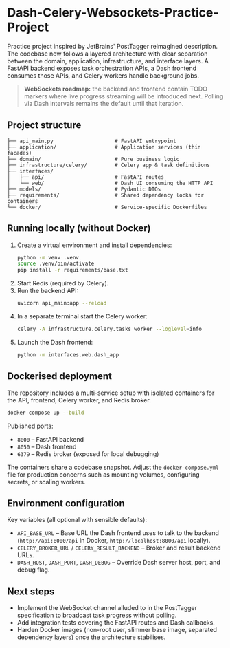 # Dash-Celery-Websockets-Practice-Project

Practice project inspired by JetBrains' PostTagger reimagined description. The codebase now follows a layered architecture with clear separation between the domain, application, infrastructure, and interface layers. A FastAPI backend exposes task orchestration APIs, a Dash frontend consumes those APIs, and Celery workers handle background jobs.

> **WebSockets roadmap:** the backend and frontend contain TODO markers where live progress streaming will be introduced next. Polling via Dash intervals remains the default until that iteration.

## Project structure

```
├── api_main.py                    # FastAPI entrypoint
├── application/                   # Application services (thin facades)
├── domain/                        # Pure business logic
├── infrastructure/celery/         # Celery app & task definitions
├── interfaces/
│   ├── api/                       # FastAPI routes
│   └── web/                       # Dash UI consuming the HTTP API
├── models/                        # Pydantic DTOs
├── requirements/                  # Shared dependency locks for containers
└── docker/                        # Service-specific Dockerfiles
```

## Running locally (without Docker)

1. Create a virtual environment and install dependencies:
   ```bash
   python -m venv .venv
   source .venv/bin/activate
   pip install -r requirements/base.txt
   ```
2. Start Redis (required by Celery).
3. Run the backend API:
   ```bash
   uvicorn api_main:app --reload
   ```
4. In a separate terminal start the Celery worker:
   ```bash
   celery -A infrastructure.celery.tasks worker --loglevel=info
   ```
5. Launch the Dash frontend:
   ```bash
   python -m interfaces.web.dash_app
   ```

## Dockerised deployment

The repository includes a multi-service setup with isolated containers for the API, frontend, Celery worker, and Redis broker.

```bash
docker compose up --build
```

Published ports:
- `8000` – FastAPI backend
- `8050` – Dash frontend
- `6379` – Redis broker (exposed for local debugging)

The containers share a codebase snapshot. Adjust the `docker-compose.yml` file for production concerns such as mounting volumes, configuring secrets, or scaling workers.

## Environment configuration

Key variables (all optional with sensible defaults):
- `API_BASE_URL` – Base URL the Dash frontend uses to talk to the backend (`http://api:8000/api` in Docker, `http://localhost:8000/api` locally).
- `CELERY_BROKER_URL` / `CELERY_RESULT_BACKEND` – Broker and result backend URLs.
- `DASH_HOST`, `DASH_PORT`, `DASH_DEBUG` – Override Dash server host, port, and debug flag.

## Next steps

- Implement the WebSocket channel alluded to in the PostTagger specification to broadcast task progress without polling.
- Add integration tests covering the FastAPI routes and Dash callbacks.
- Harden Docker images (non-root user, slimmer base image, separated dependency layers) once the architecture stabilises.
